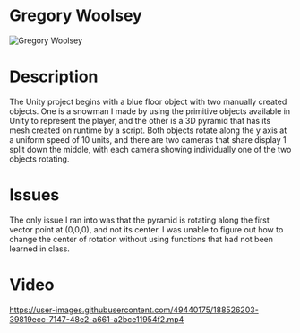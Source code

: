 # Gregory Woolsey

![Gregory Woolsey](https://user-images.githubusercontent.com/49440175/188526896-df975419-a2de-4daa-ad84-7293a1bd65f0.jpg)

# Description
The Unity project begins with a blue floor object with two manually created objects. One is a snowman I made by using the primitive objects available in Unity to represent the player, and the other is a 3D pyramid that has its mesh created on runtime by a script. Both objects rotate along the y axis at a uniform speed of 10 units, and there are two cameras that share display 1 split down the middle, with each camera showing individually one of the two objects rotating.

# Issues
The only issue I ran into was that the pyramid is rotating along the first vector point at (0,0,0), and not its center. I was unable to figure out how to change the center of rotation without using functions that had not been learned in class.

# Video

https://user-images.githubusercontent.com/49440175/188526203-39819ecc-7147-48e2-a661-a2bce11954f2.mp4
